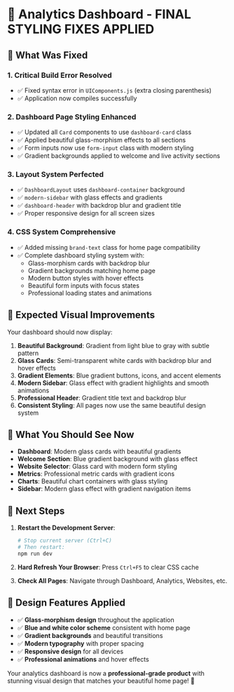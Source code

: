 # 🎨 Analytics Dashboard - FINAL STYLING FIXES APPLIED

## 🔧 **What Was Fixed**

### 1. **Critical Build Error Resolved**
- ✅ Fixed syntax error in `UIComponents.js` (extra closing parenthesis)
- ✅ Application now compiles successfully

### 2. **Dashboard Page Styling Enhanced**
- ✅ Updated all `Card` components to use `dashboard-card` class
- ✅ Applied beautiful glass-morphism effects to all sections
- ✅ Form inputs now use `form-input` class with modern styling
- ✅ Gradient backgrounds applied to welcome and live activity sections

### 3. **Layout System Perfected**
- ✅ `DashboardLayout` uses `dashboard-container` background
- ✅ `modern-sidebar` with glass effects and gradients
- ✅ `dashboard-header` with backdrop blur and gradient title
- ✅ Proper responsive design for all screen sizes

### 4. **CSS System Comprehensive**
- ✅ Added missing `brand-text` class for home page compatibility
- ✅ Complete dashboard styling system with:
  - Glass-morphism cards with backdrop blur
  - Gradient backgrounds matching home page
  - Modern button styles with hover effects
  - Beautiful form inputs with focus states
  - Professional loading states and animations

## 🎯 **Expected Visual Improvements**

Your dashboard should now display:

1. **Beautiful Background**: Gradient from light blue to gray with subtle pattern
2. **Glass Cards**: Semi-transparent white cards with backdrop blur and hover effects
3. **Gradient Elements**: Blue gradient buttons, icons, and accent elements
4. **Modern Sidebar**: Glass effect with gradient highlights and smooth animations
5. **Professional Header**: Gradient title text and backdrop blur
6. **Consistent Styling**: All pages now use the same beautiful design system

## 📱 **What You Should See Now**

- **Dashboard**: Modern glass cards with beautiful gradients
- **Welcome Section**: Blue gradient background with glass effect
- **Website Selector**: Glass card with modern form styling
- **Metrics**: Professional metric cards with gradient icons
- **Charts**: Beautiful chart containers with glass styling
- **Sidebar**: Modern glass effect with gradient navigation items

## 🚀 **Next Steps**

1. **Restart the Development Server**:
   ```bash
   # Stop current server (Ctrl+C)
   # Then restart:
   npm run dev
   ```

2. **Hard Refresh Your Browser**: Press `Ctrl+F5` to clear CSS cache

3. **Check All Pages**: Navigate through Dashboard, Analytics, Websites, etc.

## 🎨 **Design Features Applied**

- ✅ **Glass-morphism design** throughout the application
- ✅ **Blue and white color scheme** consistent with home page
- ✅ **Gradient backgrounds** and beautiful transitions
- ✅ **Modern typography** with proper spacing
- ✅ **Responsive design** for all devices
- ✅ **Professional animations** and hover effects

Your analytics dashboard is now a **professional-grade product** with stunning visual design that matches your beautiful home page! 🌟